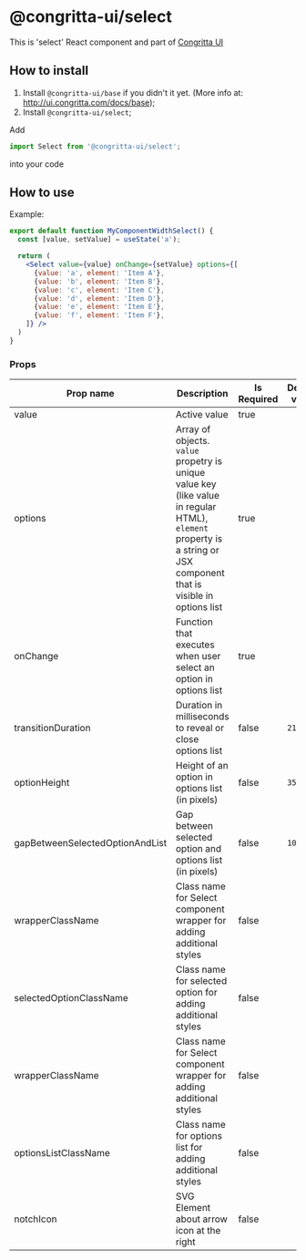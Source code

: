 # @congritta-ui/select

This is 'select' React component and part of [Congritta UI](https://ui.congritta.com)

## How to install

1. Install `@congritta-ui/base` if you didn't it yet. (More info at: http://ui.congritta.com/docs/base);
2. Install `@congritta-ui/select`;

Add

```javascript
import Select from '@congritta-ui/select';
```

into your code

## How to use

Example:

```jsx
export default function MyComponentWidthSelect() {
  const [value, setValue] = useState('a');

  return (
    <Select value={value} onChange={setValue} options={[
      {value: 'a', element: 'Item A'},
      {value: 'b', element: 'Item B'},
      {value: 'c', element: 'Item C'},
      {value: 'd', element: 'Item D'},
      {value: 'e', element: 'Item E'},
      {value: 'f', element: 'Item F'},
    ]} />
  )
}
```

### Props

| Prop name                           | Description                                                                                                                                                          | Is Required | Default value                 |
|-------------------------------------|----------------------------------------------------------------------------------------------------------------------------------------------------------------------|-------------|-------------------------------|
| value                               | Active value                                                                                                                                                         | true        |                               |
| options                             | Array of objects. `value` propetry is unique value key (like value in regular HTML), `element` property is a string or JSX component that is visible in options list | true        |                               |
| onChange                            | Function that executes when user select an option in options list                                                                                                    | true        |                               |
| transitionDuration                  | Duration in milliseconds to reveal or close options list                                                                                                             | false       | `210`                         |
| optionHeight                        | Height of an option in options list (in pixels)                                                                                                                      | false       | `35`                          |
| gapBetweenSelectedOptionAndList     | Gap between selected option and options list (in pixels)                                                                                                             | false       | `10`                          |
| wrapperClassName                    | Class name for Select component wrapper for adding additional styles                                                                                                 | false       |                               |
| selectedOptionClassName             | Class name for selected option for adding additional styles                                                                                                          | false       |                               |
| wrapperClassName                    | Class name for Select component wrapper for adding additional styles                                                                                                 | false       |                               |
| optionsListClassName                | Class name for options list for adding additional styles                                                                                                             | false       |                               |
| notchIcon                           | SVG Element about arrow icon at the right                                                                                                                            | false       |                               |

